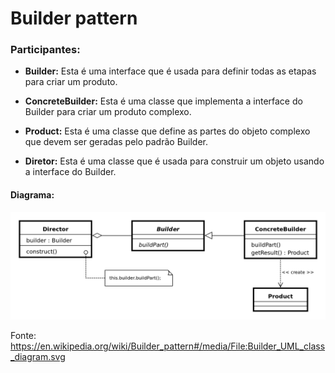 # Builder pattern


### **Participantes:**
* **Builder:** Esta é uma interface que é usada para definir todas as etapas para criar um produto.

* **ConcreteBuilder:** Esta é uma classe que implementa a interface do Builder para criar um produto complexo.

* **Product:** Esta é uma classe que define as partes do objeto complexo que devem ser geradas pelo padrão Builder.

* **Diretor:** Esta é uma classe que é usada para construir um objeto usando a interface do Builder.



#### Diagrama:
 ![](assets/builderpattern.png)
 
 Fonte: https://en.wikipedia.org/wiki/Builder_pattern#/media/File:Builder_UML_class_diagram.svg


